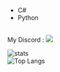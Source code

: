 
- C# 
- Python
 <br>
 My Discord :
 
 
<img src="https://discord.c99.nl/widget/theme-1/852618085658787870.png">



![stats](https://github-readme-stats.vercel.app/api?username=IlIIII&show_icons=true&theme=graywhite)    
![Top Langs](https://github-readme-stats.vercel.app/api/top-langs/?username=IlIIII&layout=compact&theme=graywhite)       



